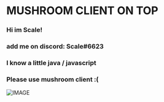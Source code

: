 # MUSHROOM CLIENT ON TOP
### Hi im Scale! 
### add me on discord: Scale#6623
### I know a little java / javascript
### Please use mushroom client :(

![IMAGE](https://i.imgur.com/k5bU49I.png)
